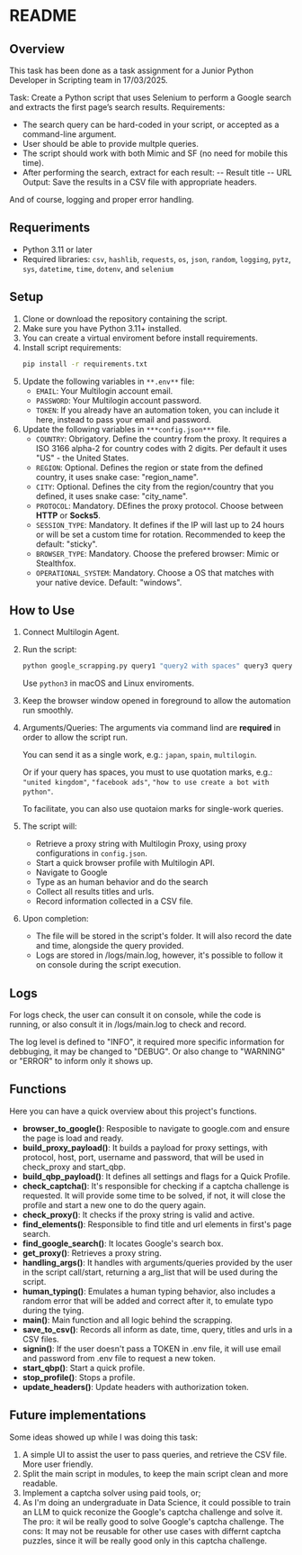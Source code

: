 # README

## Overview
This task has been done as a task assignment for a Junior Python Developer in Scripting team in 17/03/2025. 

Task: Create a Python script that uses Selenium to perform a Google search and extracts the first page’s search results. 
Requirements: 
- The search query can be hard-coded in your script, or accepted as a command-line argument. 
- User should be able to provide multple queries. 
- The script should work with both Mimic and SF (no need for mobile this time).
- After performing the search, extract for each result:
-- Result title
-- URL
Output: Save the results in a CSV file with appropriate headers.

And of course, logging and proper error handling.

## Requeriments
- Python 3.11 or later
- Required libraries: `csv`, `hashlib`, `requests`, `os`, `json`, `random`, `logging`, `pytz`, `sys`, `datetime`, `time`, `dotenv`, and `selenium`


## Setup
1. Clone or download the repository containing the script.
2. Make sure you have Python 3.11+ installed.
3. You can create a virtual enviroment before install requirements.
4. Install script requirements:
    ```bash
    pip install -r requirements.txt
    ```
5. Update the following variables in ```**.env**``` file:
   - `EMAIL`: Your Multilogin account email.
    - `PASSWORD`: Your Multilogin account password.
    - `TOKEN`: If you already have an automation token, you can include it here, instead to pass your email and password.
6. Update the following variables in ```***config.json***``` file.
    - `COUNTRY`: Obrigatory. Define the country from the proxy. It requires a ISO 3166 alpha-2 for country codes with 2 digits. Per default it uses "US" - the United States.
    - `REGION`: Optional. Defines the region or state from the defined country, it uses snake case: "region_name".
    - `CITY`: Optional. Defines the city from the region/country that you defined, it uses snake case: "city_name".
    - `PROTOCOL`: Mandatory. DEfines the proxy protocol. Choose between **HTTP** or **Socks5**.
    - `SESSION_TYPE`: Mandatory. It defines if the IP will last up to 24 hours or will be set a custom time for rotation. Recommended to keep the default: "sticky".
    - `BROWSER_TYPE`: Mandatory. Choose the prefered browser: Mimic or Stealthfox.
    - `OPERATIONAL_SYSTEM`: Mandatory. Choose a OS that matches with your native device. Default: "windows".
  

## How to Use
1. Connect Multilogin Agent.

2. Run the script:

   ```bash
   python google_scrapping.py query1 "query2 with spaces" query3 query 4 "query5 with spaces"
   ```
   Use ```python3``` in macOS and Linux enviroments.

3. Keep the browser window opened in foreground to allow the automation run smoothly.
   
4. Arguments/Queries:
    The arguments via command lind are **required** in order to allow the script run.

    You can send it as a single work, e.g.: `japan`, `spain`, `multilogin`. 

    Or if your query has spaces, you must to use quotation marks, e.g.: `"united kingdom"`, `"facebook ads"`, `"how to use create a bot with python"`.

    To facilitate, you can also use quotaion marks for single-work queries.

5. The script will:
   - Retrieve a proxy string with Multilogin Proxy, using proxy configurations in `config.json`.
   - Start a quick browser profile with Multilogin API.
   - Navigate to Google
   - Type as an human behavior and do the search
   - Collect all results titles and urls.
   - Record information collected in a CSV file.

6. Upon completion:
   - The file will be stored in the script's folder. It will also record the date and time, alongside the query provided.
   - Logs are stored in /logs/main.log, however, it's possible to follow it on console during the script execution.

## Logs
For logs check, the user can consult it on console, while the code is running, or also consult it in /logs/main.log to check and record.

The log level is defined to "INFO", it required more specific information for debbuging, it may be changed to "DEBUG". Or also change to "WARNING" or "ERROR" to inform only it shows up.

## Functions
Here you can have a quick overview about this project's functions.

- **browser_to_google()**: Resposible to navigate to google.com and ensure the page is load and ready.
- **build_proxy_payload()**: It builds a payload for proxy settings, with protocol, host, port, username and password, that will be used in check_proxy and start_qbp.
- **build_qbp_payload()**: It defines all settings and flags for a Quick Profile.
- **check_captcha()**: It's responsible for checking if a captcha challenge is requested. It will provide some time to be solved, if not, it will close the profile and start a new one to do the query again.
- **check_proxy()**: It checks if the proxy string is valid and active.
- **find_elements()**: Responsible to find title and url elements in first's page search.
- **find_google_search()**: It locates Google's search box.
- **get_proxy()**: Retrieves a proxy string.
- **handling_args()**: It handles with arguments/queries provided by the user in the script call/start, returning a arg_list that will be used during the script.
- **human_typing()**: Emulates a human typing behavior, also includes a random error that will be added and correct after it, to emulate typo during the tying.
- **main()**: Main function and all logic behind the scrapping.
- **save_to_csv()**: Records all inform as date, time, query, titles and urls in a CSV files.
- **signin()**: If the user doesn't pass a TOKEN in .env file, it will use email and password from .env file to request a new token.
- **start_qbp()**: Start a quick profile.
- **stop_profile()**: Stops a profile.
- **update_headers()**: Update headers with authorization token.

## Future implementations
Some ideas showed up while I was doing this task:

1. A simple UI to assist the user to pass queries, and retrieve the CSV file. More user friendly.
2. Split the main script in modules, to keep the main script clean and more readable.
3. Implement a captcha solver using paid tools, or;
4. As I'm doing an undergraduate in Data Science, it could possible to train an LLM to quick reconize the Google's captcha challenge and solve it. The pro: it wil be really good to solve Google's captcha challenge. The cons: It may not be reusable for other use cases with differnt captcha puzzles, since it will be really good only in this captcha challenge.